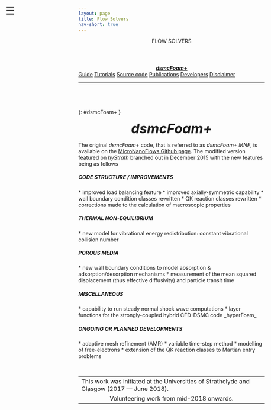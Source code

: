```yaml
---
layout: page
title: Flow Solvers
nav-short: true
---
```


<div id="mySidenav" class="sidenav">
  <a href="javascript:void(0)" class="closebtn" onclick="closeNav()"><i class='fa fa-times'></i></a>
  <header>FLOW SOLVERS</header>
  <a href="https://hystrath.github.io/solvers/fleming/dsmcfoam/"><center><b><i>dsmcFoam+</i></b></center></a>
  <a href="https://hystrath.github.io/guides/fleming/dsmc/toc/">Guide</a>
  <a href="https://hystrath.github.io/tutos/fleming/dsmcfoam/toc/">Tutorials</a>
  <a href="https://github.com/hystrath/hyStrath/tree/master/applications/solvers/discreteMethods/dsmc/dsmcFoam%2B">Source code</a>
  <a href="https://hystrath.github.io/publications/dsmcfoam/">Publications</a>
  <a href="https://hystrath.github.io/about/people/#dsmc-module--dsmcfoam">Developers</a>
  <a href="https://hystrath.github.io/download/disclaimer/">Disclaimer</a>
</div>

<span style="position: fixed;font-size:30px;cursor:pointer; margin:0px; top:60px;left:30px;" onclick="reopenNav()">&#9776;</span>

<script>
function openNav() {
  document.getElementById("mySidenav").style.width = "210px";
  document.getElementById("mySidenav").style.transition = "0s";
}

function closeNav() {
  document.getElementById("mySidenav").style.width = "0px";
  localStorage.removeItem('show_sidenav');
}

function reopenNav() {
  document.getElementById("mySidenav").style.width = "210px";
  document.getElementById("mySidenav").style.transition = "0.5s";
  localStorage.setItem("show_sidenav", true);
}

if (localStorage.getItem("show_sidenav")) openNav()
</script>

--- 

###### &nbsp;
{: #dsmcFoam+ }
<p align="center">
  <span style="font-size:36px"><i><strong>dsmcFoam+</strong></i></span>
</p>

The original <i>dsmcFoam+</i> code, that is referred to as <i>dsmcFoam+ MNF</i>, is available on the [MicroNanoFlows Github page](https://github.com/MicroNanoFlows/OpenFOAM-2.4.0-MNF/tree/devel-craig). The modified version featured on _hyStrath_ branched out in December 2015 with the new features being as follows

<h5>CODE STRUCTURE / IMPROVEMENTS</h5>
* improved load balancing feature
* improved axially-symmetric capability
* wall boundary condition classes rewritten
* QK reaction classes rewritten
* corrections made to the calculation of macroscopic properties
&nbsp;
<h5>THERMAL NON-EQUILIBRIUM</h5>
* new model for vibrational energy redistribution: constant vibrational collision number
&nbsp;
<h5>POROUS MEDIA</h5>
* new wall boundary conditions to model absorption & adsorption/desorption mechanisms
* measurement of the mean squared displacement (thus effective diffusivity) and particle transit time
&nbsp;
<h5>MISCELLANEOUS</h5>
* capability to run steady normal shock wave computations
* layer functions for the strongly-coupled hybrid CFD-DSMC code _hyperFoam_
&nbsp;
<h5>ONGOING OR PLANNED DEVELOPMENTS</h5>
* adaptive mesh refinement (AMR)  
* variable time-step method
* modelling of free-electrons
* extension of the QK reaction classes to Martian entry problems   
  
&nbsp;
  
<table cellspacing="0" cellpadding="0">
<tr>
  <td>This work was initiated at the Universities of Strathclyde and Glasgow (2017 — June 2018).</td>
</tr>
<tr>
<td style="text-align:center"> Volunteering work from mid-2018 onwards.
</td>
</tr>
</table>  
